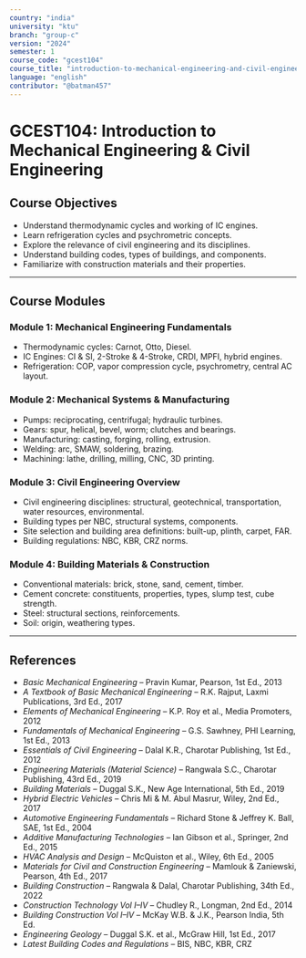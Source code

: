 ```yaml
---
country: "india"
university: "ktu"
branch: "group-c"
version: "2024"
semester: 1
course_code: "gcest104"
course_title: "introduction-to-mechanical-engineering-and-civil-engineering"
language: "english"
contributor: "@batman457"
---
```


# GCEST104: Introduction to Mechanical Engineering & Civil Engineering

## Course Objectives

- Understand thermodynamic cycles and working of IC engines.
- Learn refrigeration cycles and psychrometric concepts.
- Explore the relevance of civil engineering and its disciplines.
- Understand building codes, types of buildings, and components.
- Familiarize with construction materials and their properties.

---

## Course Modules

### Module 1: Mechanical Engineering Fundamentals

- Thermodynamic cycles: Carnot, Otto, Diesel.
- IC Engines: CI & SI, 2-Stroke & 4-Stroke, CRDI, MPFI, hybrid engines.
- Refrigeration: COP, vapor compression cycle, psychrometry, central AC layout.

### Module 2: Mechanical Systems & Manufacturing

- Pumps: reciprocating, centrifugal; hydraulic turbines.
- Gears: spur, helical, bevel, worm; clutches and bearings.
- Manufacturing: casting, forging, rolling, extrusion.
- Welding: arc, SMAW, soldering, brazing.
- Machining: lathe, drilling, milling, CNC, 3D printing.

### Module 3: Civil Engineering Overview

- Civil engineering disciplines: structural, geotechnical, transportation, water resources, environmental.
- Building types per NBC, structural systems, components.
- Site selection and building area definitions: built-up, plinth, carpet, FAR.
- Building regulations: NBC, KBR, CRZ norms.

### Module 4: Building Materials & Construction

- Conventional materials: brick, stone, sand, cement, timber.
- Cement concrete: constituents, properties, types, slump test, cube strength.
- Steel: structural sections, reinforcements.
- Soil: origin, weathering types.

---

## References

- *Basic Mechanical Engineering* – Pravin Kumar, Pearson, 1st Ed., 2013  
- *A Textbook of Basic Mechanical Engineering* – R.K. Rajput, Laxmi Publications, 3rd Ed., 2017  
- *Elements of Mechanical Engineering* – K.P. Roy et al., Media Promoters, 2012  
- *Fundamentals of Mechanical Engineering* – G.S. Sawhney, PHI Learning, 1st Ed., 2013  
- *Essentials of Civil Engineering* – Dalal K.R., Charotar Publishing, 1st Ed., 2012  
- *Engineering Materials (Material Science)* – Rangwala S.C., Charotar Publishing, 43rd Ed., 2019  
- *Building Materials* – Duggal S.K., New Age International, 5th Ed., 2019  
- *Hybrid Electric Vehicles* – Chris Mi & M. Abul Masrur, Wiley, 2nd Ed., 2017  
- *Automotive Engineering Fundamentals* – Richard Stone & Jeffrey K. Ball, SAE, 1st Ed., 2004  
- *Additive Manufacturing Technologies* – Ian Gibson et al., Springer, 2nd Ed., 2015  
- *HVAC Analysis and Design* – McQuiston et al., Wiley, 6th Ed., 2005  
- *Materials for Civil and Construction Engineering* – Mamlouk & Zaniewski, Pearson, 4th Ed., 2017  
- *Building Construction* – Rangwala & Dalal, Charotar Publishing, 34th Ed., 2022  
- *Construction Technology Vol I–IV* – Chudley R., Longman, 2nd Ed., 2014  
- *Building Construction Vol I–IV* – McKay W.B. & J.K., Pearson India, 5th Ed.  
- *Engineering Geology* – Duggal S.K. et al., McGraw Hill, 1st Ed., 2017  
- *Latest Building Codes and Regulations* – BIS, NBC, KBR, CRZ
